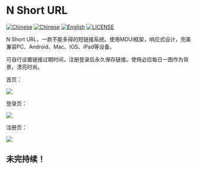 # N Short URL
[![Chinese](https://img.shields.io/badge/Simplified-Chinese-yellowgreen)](https://github.com/heikejizhk666/N-Short-URL/REAME.md)
[![Chinese](https://img.shields.io/badge/Traditional-Chinese-orange)](https://github.com/heikejizhk666/N-Short-URL/REAME.zh-tw.md)
[![English](https://img.shields.io/badge/-English-blue)](https://github.com/heikejizhk666/N-Short-URL/REAME.en.md)
[![LICENSE](https://img.shields.io/badge/license-Apache--2.0-green)](https://github.com/heikejizhk666/N-Short-URL/LICENSE)

N Short URL，一款不能多得的短链接系统。使用MDUI框架，响应式设计，完美兼容PC、Android、Mac、IOS、iPad等设备。

可自行设置链接过期时间，注册登录后永久保存链接。使用必应每日一图作为背景，漂亮时尚。

首页：

![](https://public.sourcegcdn.com/heikeji/wp-uploads/2022/04/5ef1a6de1dccdc7ba414bbc81465606d.png)

登录页：

![](https://public.sourcegcdn.com/heikeji/wp-uploads/2022/04/5acf2d1d8d32067074d26aab2e79cda4.png)

注册页：

![](https://public.sourcegcdn.com/heikeji/wp-uploads/2022/04/397f575537d2a8c309929cd9c2c2a2aa.png)

## 未完持续！
